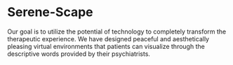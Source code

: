 # Serene-Scape
Our goal is to utilize the potential of technology to completely transform the therapeutic experience. We have designed peaceful and aesthetically pleasing virtual environments that patients can visualize through the descriptive words provided by their psychiatrists.

